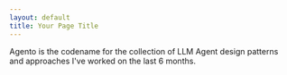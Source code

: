 ```yaml
---
layout: default
title: Your Page Title
---
```


Agento is the codename for the collection of LLM Agent design patterns and approaches I've worked on the last 6 months.
